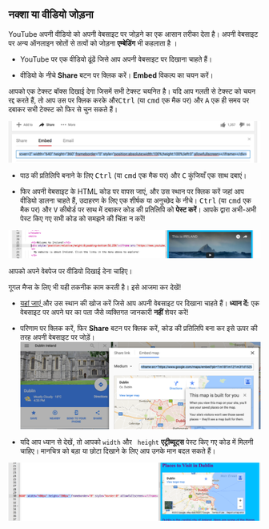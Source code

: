 ## नक्शा या वीडियो जोड़ना

YouTube अपनी वीडियो को अपनी वेबसाइट पर जोड़ने का एक आसान तरीका देता है। अपनी वेबसाइट पर अन्य ऑनलाइन स्रोतों से तत्वों को जोड़ना **एम्बेडिंग** भी कहलाता है ।

- YouTube पर एक वीडियो ढूंढें जिसे आप अपनी वेबसाइट पर दिखाना चाहते हैं।

- वीडियो के नीचे **Share** बटन पर क्लिक करें। **Embed** विकल्प का चयन करें।

आपको एक टेक्स्ट बॉक्स दिखाई देगा जिसमें सभी टेक्स्ट चयनित है। यदि आप गलती से टेक्स्ट को चयन रद्द करते हैं, तो आप उस पर क्लिक करके और<kbd>Ctrl</kbd> (या <kbd>cmd</kbd> एक मैक पर) और <kbd>A</kbd> एक ही समय पर दबाकर सभी टेक्स्ट को फिर से चुन सकते हैं।

![कोड चयन के साथ YouTube का एम्बेड विकल्प](images/EmbedYouTube.png)

- पाठ की प्रतिलिपि बनाने के लिए <kbd>Ctrl</kbd> (या <kbd>cmd</kbd> एक मैक पर) और <kbd>C</kbd> कुंजियाँ एक साथ दबाएं।

- फिर अपनी वेबसाइट के HTML कोड पर वापस जाएं, और उस स्थान पर क्लिक करें जहां आप वीडियो डालना चाहते हैं, उदाहरण के लिए एक शीर्षक या अनुच्छेद के नीचे। <kbd>Ctrl</kbd> (या <kbd>cmd</kbd> एक मैक पर) और <kbd>V</kbd> कीबोर्ड पर साथ में दबाकर कोड की प्रतिलिपि को **पेस्ट करें**। आपके द्वारा अभी-अभी पेस्ट किए गए सभी कोड को समझने की चिंता न करें!

![एम्बेडिंग कोड को एक HTML पृष्ठ में पेस्ट करने का उदाहरण](images/EmbedYouTube2.png)

आपको अपने वेबपेज पर वीडियो दिखाई देना चाहिए।

गूगल मैप्स के लिए भी यही तकनीक काम करती है। इसे आजमा कर देखें!

- [ यहां जाएं ](http://dojo.soy/google-maps) और उस स्थान की खोज करें जिसे आप अपनी वेबसाइट पर दिखाना चाहते हैं। **ध्यान दें:** एक वेबसाइट पर अपने घर का पता जैसे व्यक्तिगत जानकारी **नहीं** शेयर करें!

- परिणाम पर क्लिक करें, फिर **Share** बटन पर क्लिक करें, कोड की प्रतिलिपि बना कर इसे ऊपर की तरह अपनी वेबसाइट पर जोड़ें। ![Google मानचित्र में चयनित एंबेड विकल्प](images/EmbedGoogleMap.png)

- यदि आप ध्यान से देखें, तो आपको `width` और ` height` **एट्रीब्यूट्स** पेस्ट किए गए कोड में मिलनी चाहिए। मानचित्र को बड़ा या छोटा दिखाने के लिए आप उनके मान बदल सकते हैं।

![चयनित चौड़ाई और ऊंचाई एट्रीब्यूट्स के साथ एम्बेडेड Google मानचित्र का उदाहरण](images/EmbeddedGoogleMapCode.png)